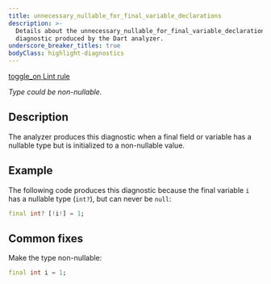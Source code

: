 ```yaml
---
title: unnecessary_nullable_for_final_variable_declarations
description: >-
  Details about the unnecessary_nullable_for_final_variable_declarations
  diagnostic produced by the Dart analyzer.
underscore_breaker_titles: true
bodyClass: highlight-diagnostics
---
```


<div class="tags">
  <a class="tag-label"
      href="/tools/linter-rules/unnecessary_nullable_for_final_variable_declarations"
      title="Learn about the lint rule that enables this diagnostic."
      aria-label="Learn about the lint rule that enables this diagnostic."
      target="_blank">
    <span class="material-symbols" aria-hidden="true">toggle_on</span>
    <span>Lint rule</span>
  </a>
</div>

_Type could be non-nullable._

## Description

The analyzer produces this diagnostic when a final field or variable has a
nullable type but is initialized to a non-nullable value.

## Example

The following code produces this diagnostic because the final variable `i`
has a nullable type (`int?`), but can never be `null`:

```dart
final int? [!i!] = 1;
```

## Common fixes

Make the type non-nullable:

```dart
final int i = 1;
```
